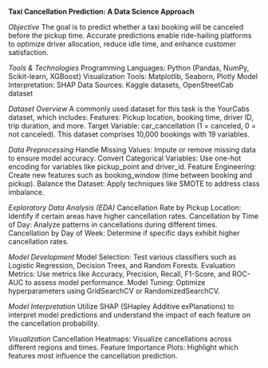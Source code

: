 **Taxi Cancellation Prediction: A Data Science Approach**

*Objective*
The goal is to predict whether a taxi booking will be canceled before the pickup time. Accurate predictions enable ride-hailing platforms to optimize driver allocation, reduce idle time, and enhance customer satisfaction.

*Tools & Technologies*
Programming Languages: Python (Pandas, NumPy, Scikit-learn, XGBoost)
Visualization Tools: Matplotlib, Seaborn, Plotly
Model Interpretation: SHAP
Data Sources: Kaggle datasets, OpenStreetCab dataset

*Dataset Overview*
A commonly used dataset for this task is the YourCabs dataset, which includes:
Features: Pickup location, booking time, driver ID, trip duration, and more.
Target Variable: car_cancellation (1 = canceled, 0 = not canceled).
This dataset comprises 10,000 bookings with 19 variables. ​

*Data Preprocessing*
Handle Missing Values: Impute or remove missing data to ensure model accuracy.
Convert Categorical Variables: Use one-hot encoding for variables like pickup_point and driver_id.
Feature Engineering: Create new features such as booking_window (time between booking and pickup).
Balance the Dataset: Apply techniques like SMOTE to address class imbalance.

*Exploratory Data Analysis (EDA)*
Cancellation Rate by Pickup Location: Identify if certain areas have higher cancellation rates.
Cancellation by Time of Day: Analyze patterns in cancellations during different times.
Cancellation by Day of Week: Determine if specific days exhibit higher cancellation rates.

*Model Development*
Model Selection: Test various classifiers such as Logistic Regression, Decision Trees, and Random Forests.
Evaluation Metrics: Use metrics like Accuracy, Precision, Recall, F1-Score, and ROC-AUC to assess model performance.
Model Tuning: Optimize hyperparameters using GridSearchCV or RandomizedSearchCV.​

*Model Interpretation*
Utilize SHAP (SHapley Additive exPlanations) to interpret model predictions and understand the impact of each feature on the cancellation probability.

*Visualization*
Cancellation Heatmaps: Visualize cancellations across different regions and times.
Feature Importance Plots: Highlight which features most influence the cancellation prediction.​

